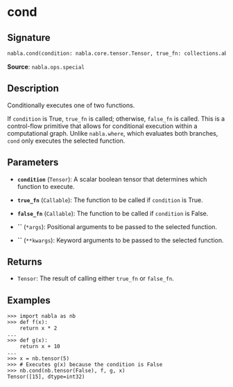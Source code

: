 # cond

## Signature

```python
nabla.cond(condition: nabla.core.tensor.Tensor, true_fn: collections.abc.Callable, false_fn: collections.abc.Callable, *args, **kwargs) -> nabla.core.tensor.Tensor
```

**Source**: `nabla.ops.special`

## Description

Conditionally executes one of two functions.

If `condition` is True, `true_fn` is called; otherwise, `false_fn` is
called. This is a control-flow primitive that allows for conditional
execution within a computational graph. Unlike `nabla.where`, which
evaluates both branches, `cond` only executes the selected function.

## Parameters

- **`condition`** (`Tensor`): A scalar boolean tensor that determines which function to execute.

- **`true_fn`** (`Callable`): The function to be called if `condition` is True.

- **`false_fn`** (`Callable`): The function to be called if `condition` is False.

- **``** (`*args`): Positional arguments to be passed to the selected function.

- **``** (`**kwargs`): Keyword arguments to be passed to the selected function.

## Returns

- `Tensor`: The result of calling either `true_fn` or `false_fn`.

## Examples

```pycon
>>> import nabla as nb
>>> def f(x):
    return x * 2
...
>>> def g(x):
    return x + 10
...
>>> x = nb.tensor(5)
>>> # Executes g(x) because the condition is False
>>> nb.cond(nb.tensor(False), f, g, x)
Tensor([15], dtype=int32)
```
